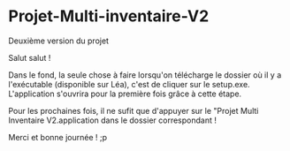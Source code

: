 # Projet-Multi-inventaire-V2
Deuxième version du projet

Salut salut !

Dans le fond, la seule chose à faire lorsqu'on télécharge le dossier où il y a l'exécutable (disponible sur Léa), c'est de cliquer sur le setup.exe.
L'application s'ouvrira pour la première fois grâce à cette étape.

Pour les prochaines fois, il ne sufit que d'appuyer sur le "Projet Multi Inventaire V2.application dans le dossier correspondant !

Merci et bonne journée ! ;p
